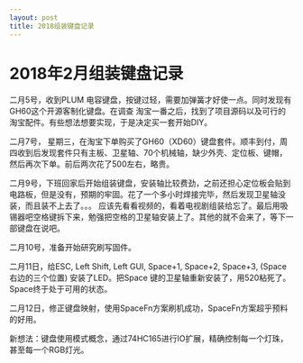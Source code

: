 ```yaml
---
layout: post
title: 2018组装键盘记录
---
```

# 2018年2月组装键盘记录

二月5号，收到PLUM 电容键盘，按键过轻，需要加弹簧才好使一点。同时发现有GH60这个开源客制化键盘。在调查 淘宝一番之后，找到了项目源码以及可行的淘宝配件。有些想法想要实现，于是决定买一套开始DIY。

二月7号， 星期三，在淘宝下单购买了GH60（XD60）键盘套件。顺丰到付，周四收到后发现套件只有主板、卫星轴、70个机械轴，缺少外壳、定位板、键帽，然后再次下单。前后两次花了500左右，略贵。

二月9号，下班回家后开始组装键盘，安装轴比较费劲，之前还担心定位板会贴到电路板，但是没有，预期的牢固。花了一个多小时焊接完毕，然后发现卫星轴没装，而且装不上去了。。。  应该先看看视频的，看着电视剧组装给忘了。最后用吸锡器吧空格键拆下来，勉强把空格的卫星轴安装上了。其他的就不会来了，等下一部键盘在说吧。

二月10号，准备开始研究刷写固件。

二月11日，给ESC, Left Shift, Left GUI, Space+1, Space+2, Space+3, (Space右边的三个位置) 安装了LED。把Space 键的卫星轴重新安装了，用520粘死了。Space终于处于可用的状态。

二月12日，修正键盘映射，使用SpaceFn方案刷机成功，SpaceFn方案超乎预料的好用。

新想法：键盘使用模式概念，通过74HC165进行IO扩展，精确控制每一个灯珠，甚至每一个RGB灯光。

